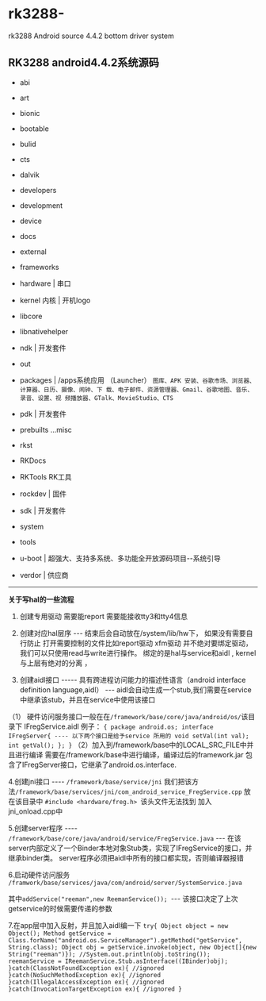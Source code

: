 # rk3288-
rk3288 Android source 4.4.2  bottom driver system
## RK3288 android4.4.2系统源码
- abi
- art
- bionic
- bootable
- bulid
- cts
- dalvik
- developers
- development
- device
- docs
- external
- frameworks
- hardware    |  串口
- kernel 内核             | 开机logo
- libcore
- libnativehelper
- ndk     |  开发套件
- out
- packages          |  /apps系统应用 （Launcher）
`图库、APK 安装、谷歌市场、浏览器、计算器、日历、摄像、闹钟、下
载、电子邮件、资源管理器、Gmail、谷歌地图、音乐、录音、设置、视
频播放器、GTalk、MovieStudio、CTS`

- pdk     |  开发套件
- prebuilts ...misc
- rkst
- RKDocs
- RKTools RK工具
- rockdev           |    固件
- sdk               | 开发套件
- system
- tools
- u-boot   |   超强大、支持多系统、多功能全开放源码项目--系统引导
- verdor     |   供应商

---------------------------------------------------------
**关于写hal的一些流程**

1. 创建专用驱动
需要能report 需要能接收tty3和tty4信息

2. 创建对应hal层序 --- 结束后会自动放在/system/lib/hw下， 如果没有需要自行防止
打开需要控制的文件比如report驱动 xfm驱动
并不绝对要绑定驱动，我们可以只使用read与write进行操作。
绑定的是hal与service和aidl , kernel 与上层有绝对的分离 ，

3. 创建aidl接口 ----- 具有跨进程访问能力的描述性语言（android interface definition language,aidl） --- aidl会自动生成一个stub,我们需要在service中继承该stub，并且在service中使用该接口

（1）
  硬件访问服务接口一般在在`/framework/base/core/java/android/os/`该目录下
  IFregService.aidl
例子：
  `{
  package android.os;
  interface IFregServer{ ---- 以下两个接口是给予service 所用的
  void setVal(int val);
  int getVal();
  };
  }`
（2）加入到/framework/base中的LOCAL_SRC_FILE中并且进行编译
  需要在/framework/base中进行编译，编译过后的framework.jar 包含了IFregServer接口，它继承了android.os.interface.

4.创建jni接口 ---- `/framework/base/service/jni`
  我们把该方法`/framework/base/services/jni/com_android_service_FregService.cpp` 放在该目录中
  `#include <hardware/freg.h> `该头文件无法找到
  加入jni_onload.cpp中

5.创建server程序 ---- `/framework/base/core/java/android/service/FregService.java`
  --- 在该server内部定义了一个Binder本地对象Stub类，实现了IFregService的接口，并继承binder类。
  server程序必须把aidl中所有的接口都实现，否则编译器报错

6.启动硬件访问服务
  `/framwork/base/services/java/com/android/server/SystemService.java`

  其中`addService("reeman",new ReemanService()); `--- 该接口决定了上次getservice的时候需要传递的参数

7.在app层中加入反射，并且加入aidl编一下
  `try{
  Object object = new Object();
  Method getService = Class.forName("android.os.ServiceManager").getMethod("getService", String.class);
  Object obj = getService.invoke(object, new Object[]{new String("reeman")});
  //System.out.println(obj.toString());
  reemanService = IReemanService.Stub.asInterface((IBinder)obj);
  }catch(ClassNotFoundException ex){
  //ignored
  }catch(NoSuchMethodException ex){
  //ignored
  }catch(IllegalAccessException ex){
  //ignored
  }catch(InvocationTargetException ex){
  //ignored
  }`
